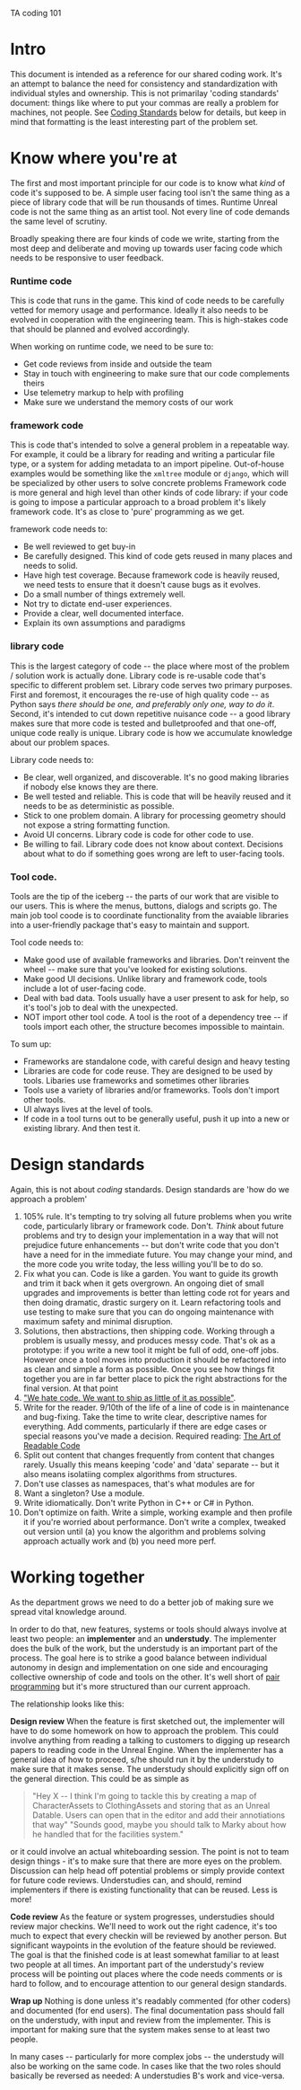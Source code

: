 TA coding 101


Intro
=====

This document is intended as a reference for our shared coding work. It's an attempt to balance the need for consistency and standardization with individual styles and ownership.  This is not primarilay 'coding standards' document: things like where to put your commas are really a problem for machines, not people. See [Coding Standards]() below for details, but keep in mind that formatting is the least interesting part of the problem set.


Know where you're at
===================

The first and most important principle for our code is to know what _kind_ of code it's supposed to be.  A simple user facing tool isn't the same thing as a piece of library code that will be run thousands of times.  Runtime Unreal code is not the same thing as an artist tool.  Not every line of code demands the same level of scrutiny.

Broadly speaking there are four kinds of code we write, starting from the most deep and deliberate and moving up towards user facing code which needs to be responsive to user feedback.

### Runtime code

This is code that runs in the game.  This kind of code needs to be carefully vetted for memory usage and performance.  Ideally it also needs to be evolved in cooperation with the engineering team.  This is high-stakes code that should be planned and evolved accordingly.

When working on runtime code, we need to be sure to:

* Get code reviews from inside and outside the team
* Stay in touch with engineering to make sure that our code complements theirs
* Use telemetry markup to help with profiling
* Make sure we understand the memory costs of our work

### framework code

This is code that's intended to solve a general problem in a repeatable way.  For example, it could be a library for reading and writing a particular file type, or a system for adding metadata to an import pipeline.  Out-of-house examples would be something like the `xmltree` module or `django`, which will be specialized by other users to solve concrete problems Framework code is more general and high level than other kinds of code library: if your code is going to impose a particular approach to a broad problem it's likely framework code.  It's as close to 'pure' programming as we get.

framework code needs to:

* Be well reviewed to get buy-in
* Be carefully designed. This kind of code gets reused in many places and needs to solid.
* Have high test coverage. Because framework code is heavily reused, we need tests to ensure that it doesn't cause bugs as it evolves.
* Do a small number of things extremely well.
* Not try to dictate end-user experiences.
* Provide a clear, well documented interface.
* Explain its own assumptions and paradigms


### library code

This is the largest category of code -- the place where most of the problem / solution work is actually done.  Library code is re-usable code that's specific to different problem set. Library code serves two primary purposes.  First and foremost, it encourages the re-use of high quality code -- as Python says _there should be one, and preferably only one, way to do it_.  Second, it's intended to cut down repetitive nuisance code -- a good library makes sure that more code is tested and bulletproofed and that one-off, unique code really is unique.  Library code is how we accumulate knowledge about our problem spaces.

Library code needs to:

* Be clear, well organized, and discoverable.  It's no good making libraries if nobody else knows they are there.
* Be well tested and reliable.  This is code that will be heavily reused and it needs to be as deterministic as possible.
* Stick to one problem domain.  A library for processing geometry should not expose a string formatting function.
* Avoid UI concerns.  Library code is code for other code to use.
* Be willing to fail.  Library code does not know about context. Decisions about what to do if something goes wrong are left to user-facing tools.

### Tool code.

Tools are the tip of the iceberg -- the parts of our work that are visible to our users. This is where the menus, buttons, dialogs and scripts go.  The main job tool coode is to coordinate functionality from the avaiable libraries into a user-friendly package that's easy to maintain and support.

Tool code needs to:

* Make good use of available frameworks and libraries.  Don't reinvent the wheel -- make sure that you've looked for existing solutions.
* Make good UI decisions.  Unlike library and framework code, tools include a lot of user-facing code.
* Deal with bad data.  Tools usually have a user present to ask for help, so it's tool's job to deal with the unexpected.
* NOT import other tool code. A tool is the root of a dependency tree -- if tools import each other, the structure becomes impossible to maintain.


To sum up:
* Frameworks are standalone code, with careful design and heavy testing
* Libraries are code for code reuse.  They are designed to be used by tools.  Libaries use frameworks and sometimes other libraries
* Tools use a variety of libraries and/or frameworks.  Tools don't import other tools.
* UI always lives at the level of tools.
* If code in a tool turns out to be generally useful, push it up into a new or existing library.  And then test it.


Design standards
================

Again, this is not about _coding_ standards.  Design standards are 'how do we approach a problem'

1. 105% rule.  It's tempting to try solving all future problems when you write code, particularly library or framework code.  Don't. _Think_ about future problems and try to design your implementation in a way that will not prejudice future enhancements -- but don't write code that you don't have a need for in the immediate future.  You may change your mind, and the more code you write today, the less willing you'll be to do so.
2. Fix what you can. Code is like a garden. You want to guide its growth and trim it back when it gets overgrown.  An ongoing diet of small upgrades and improvements is better than letting code rot for years and then doing dramatic, drastic surgery on it. Learn refactoring tools and use testing to make sure that you can do ongoing maintenance with maximum safety and minimal disruption.
3. Solutions, then abstractions, then shipping code.  Working through a problem is usually messy, and produces messy code. That's ok as a prototype: if you write a new tool it might be full of odd, one-off jobs.  However once a tool moves into production it should be refactored into as clean and simple a form as possible. Once you see how things fit together you are in far better place to pick the right abstractions for the final version.  At that point   
2. ["We hate code. We want to ship as little of it as possible"](https://www.youtube.com/watch?v=o9pEzgHorH0).
4. Write for the reader. 9/10th of the life of a line of code is in maintenance and bug-fixing.  Take the time to write clear, descriptive names for everything. Add comments, particularly if there are edge cases or special reasons you've made a decision. Required reading: [The Art of Readable Code](https://www.amazon.com/Art-Readable-Code-Practical-Techniques/dp/0596802293)
5. Split out content that changes frequently from content that changes rarely.  Usually this means keeping 'code' and 'data' separate -- but it also means isolatiing complex algorithms from structures.
6. Don't use classes as namespaces, that's what modules are for
7. Want a singleton? Use a module.
8. Write idiomatically.  Don't write Python in C++ or C# in Python.
9. Don't optimize on faith.  Write a simple, working example and then profile it if you're worried about performance.  Don't write a complex, tweaked out version until (a) you know the algorithm and problems solving approach actually work and (b) you need more perf.


Working together
================
As the department grows we need to do a better job of making sure we spread vital knowledge around. 

In order to do that, new features, systems or tools should always involve at least two people:  an **implementer** and an **understudy**.  The implementer does the bulk of the work, but the understudy is an important part of the process.  The goal here is to strike a good balance between individual autonomy in design and implementation on one side and encouraging collective ownership of code and tools on the other.  It's well short of [pair programming](https://www.agilealliance.org/glossary/pairing/#q=~(filters~(postType~(~'page~'post~'aa_book~'aa_event_session~'aa_experience_report~'aa_glossary~'aa_research_paper~'aa_video)~tags~(~'pair*20programming))~searchTerm~'~sort~false~sortDirection~'asc~page~1)) but it's more structured than our current approach.

The relationship  looks like this:

**Design review**  When the feature is first sketched out, the implementer will have to do some homework on how to approach the problem.  This could involve anything from reading a talking to customers to digging up research papers to reading code in the Unreal Engine.  When the implementer has a general idea of how to proceed, s/he should run it by the understudy to make sure that it makes sense.  The understudy should explicitly sign off on the general direction.  This could be as simple as 
    
> "Hey X -- I think I'm going to tackle this by creating a map of CharacterAssets to ClothingAssets and storing that as an Unreal Datable.  Users can open that in the editor and add their annotiations that way" 
> "Sounds good, maybe you should talk to Marky about how he handled that for the facilities system."

or it could involve an actual whiteboarding session.  The point is not to team design things - it's to make sure that there are more eyes on the problem. Discussion can help head off potential problems or simply provide context for future code reviews. Understudies can, and should, remind implementers if there is existing functionality that can be reused.  Less is more!

**Code review**  As the feature or system progresses, understudies should review major checkins.  We'll need to work out the right cadence, it's too much to expect that every checkin will be reviewed by another person.  But significant waypoints in the evolution of the feature should be reviewed. The goal is that the finished code is at least somewhat familiar to at least two people at all times.  An important part of the understudy's review process will be pointing out places where the code needs comments or is hard to follow, and to encourage attention to our general design standards. 

**Wrap up** Nothing is done unless it's readably commented (for other coders) and documented (for end users).  The final documentation pass should fall on the understudy, with input and review from the implementer. This is important for making sure that the system makes sense to at least two people.

In many cases -- particularly for more complex jobs -- the understudy will also be working on the same code.  In cases like that the two roles should basically be reversed as needed:  A understudies B's work and vice-versa.  

